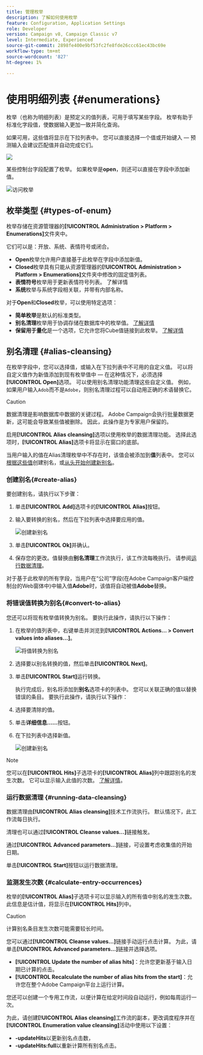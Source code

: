 ```yaml
---
title: 管理枚举
description: 了解如何使用枚举
feature: Configuration, Application Settings
role: Developer
version: Campaign v8, Campaign Classic v7
level: Intermediate, Experienced
source-git-commit: 2898fe400e9bf53fc2fe8fde26ccc61ec43bc69e
workflow-type: tm+mt
source-wordcount: '827'
ht-degree: 1%

---
```


# 使用明细列表 {#enumerations}

枚举（也称为明细列表）是预定义的值列表，可用于填写某些字段。 枚举有助于标准化字段值，使数据输入更加一致并简化查询。

如果可用，这些值将显示在下拉列表中。 您可以直接选择一个值或开始键入 — 预测输入会建议匹配值并自动完成它们。

![](assets/enum_values.png)

某些控制台字段配置了枚举。 如果枚举是&#x200B;**open**，则还可以直接在字段中添加新值。

![访问枚举](../config/assets/enumerations-menu.png)

## 枚举类型 {#types-of-enum}

枚举存储在资源管理器的&#x200B;**[!UICONTROL Administration > Platform > Enumerations]**&#x200B;文件夹中。

它们可以是：开放、系统、表情符号或闭合。

* **Open**&#x200B;枚举允许用户直接基于此枚举在字段中添加新值。
* **Closed**&#x200B;枚举具有只能从资源管理器的&#x200B;**[!UICONTROL Administration > Platform > Enumerations]**&#x200B;文件夹中修改的固定值列表。
* **表情符号**&#x200B;枚举用于更新表情符号列表。 了解详情
* **系统**&#x200B;枚举与系统字段相关联，并带有内部名称。

对于&#x200B;**Open**&#x200B;和&#x200B;**Closed**&#x200B;枚举，可以使用特定选项：

* **简单枚举**&#x200B;是默认的标准类型。
* **别名清理**&#x200B;枚举用于协调存储在数据库中的枚举值。 [了解详情](#alias-cleansing)
* **保留用于量化**&#x200B;是一个选项，它允许您将Cube值链接到此枚举。 [了解详情](../reporting/gs-cubes.md)


## 别名清理 {#alias-cleansing}

在枚举字段中，您可以选择值，或输入在下拉列表中不可用的自定义值。 可以将自定义值作为新值添加到现有枚举值中 — 在这种情况下，必须选择&#x200B;**[!UICONTROL Open]**&#x200B;选项。 可以使用别名清理功能清理这些自定义值。 例如，如果用户输入`Adob`而不是`Adobe`，则别名清理过程可以自动用正确的术语替换它。

>[!CAUTION]
>
>数据清理是影响数据库中数据的关键过程。 Adobe Campaign会执行批量数据更新，这可能会导致某些值被删除。 因此，此操作是为专家用户保留的。

启用&#x200B;**[!UICONTROL Alias cleansing]**&#x200B;选项以使用枚举的数据清理功能。 选择此选项时，**[!UICONTROL Alias]**&#x200B;选项卡将显示在窗口的底部。

当用户输入的值在Alias清理枚举中不存在时，该值会被添加到&#x200B;**值**&#x200B;列表中。 您可以[根据这些值](#convert-to-alias)创建别名，或[从头开始创建新别名](#create-alias)。

### 创建别名{#create-alias}

要创建别名，请执行以下步骤：

1. 单击&#x200B;**[!UICONTROL Add]**&#x200B;选项卡的&#x200B;**[!UICONTROL Alias]**&#x200B;按钮。
1. 输入要转换的别名，然后在下拉列表中选择要应用的值。

   ![创建新别名](assets/new-alias.png)

1. 单击&#x200B;**[!UICONTROL Ok]**&#x200B;并确认。

1. 保存您的更改。值替换由&#x200B;**别名清理**&#x200B;工作流执行，该工作流每晚执行。 请参阅[运行数据清理](#running-data-cleansing)。

对于基于此枚举的所有字段，当用户在“公司”字段(在Adobe Campaign客户端控制台的Web窗体中)中输入值&#x200B;**Adobe**&#x200B;时，该值将自动被值&#x200B;**Adobe**&#x200B;替换。

### 将错误值转换为别名{#convert-to-alias}

您还可以将现有枚举值转换为别名。 要执行此操作，请执行以下操作：

1. 在枚举的值列表中，右键单击并浏览到&#x200B;**[!UICONTROL Actions... > Convert values into aliases...]**。

   ![将值转换为别名](assets/convert-into-aliases.png)

1. 选择要以别名转换的值，然后单击&#x200B;**[!UICONTROL Next]**。
1. 单击&#x200B;**[!UICONTROL Start]**&#x200B;运行转换。

   执行完成后，别名将添加到&#x200B;**别名**&#x200B;选项卡的列表中。 您可以关联正确的值以替换错误的条目。 要执行此操作，请执行以下操作：

1. 选择要清除的值。
1. 单击&#x200B;**详细信息……**&#x200B;按钮。
1. 在下拉列表中选择新值。

   ![创建新别名](assets/define-new-alias.png)


>[!NOTE]
>
>您可以在&#x200B;**[!UICONTROL Hits]**&#x200B;子选项卡的&#x200B;**[!UICONTROL Alias]**&#x200B;列中跟踪别名的发生次数。 它可以显示输入此值的次数。  [了解详情](#calculate-entry-occurrences)。

### 运行数据清理 {#running-data-cleansing}

数据清理由&#x200B;**[!UICONTROL Alias cleansing]**&#x200B;技术工作流执行。 默认情况下，此工作流每日执行。

清理也可以通过&#x200B;**[!UICONTROL Cleanse values...]**&#x200B;链接触发。

通过&#x200B;**[!UICONTROL Advanced parameters...]**&#x200B;链接，可设置考虑收集值的开始日期。

单击&#x200B;**[!UICONTROL Start]**&#x200B;按钮以运行数据清理。

### 监测发生次数 {#calculate-entry-occurrences}

枚举的&#x200B;**[!UICONTROL Alias]**&#x200B;子选项卡可以显示输入的所有值中别名的发生次数。 此信息是估计值，将显示在&#x200B;**[!UICONTROL Hits]**&#x200B;列中。

>[!CAUTION]
>
>计算别名条目发生次数可能需要较长时间。
>

您可以通过&#x200B;**[!UICONTROL Cleanse values...]**&#x200B;链接手动运行点击计算。 为此，请单击&#x200B;**[!UICONTROL Advanced parameters...]**&#x200B;链接并选择选项。

* **[!UICONTROL Update the number of alias hits]**：允许您更新基于输入日期已计算的点击。
* **[!UICONTROL Recalculate the number of alias hits from the start]**：允许您在整个Adobe Campaign平台上运行计算。

您还可以创建一个专用工作流，以便计算在给定时间段自动运行，例如每周运行一次。

为此，请创建&#x200B;**[!UICONTROL Alias cleansing]**&#x200B;工作流的副本，更改调度程序并在&#x200B;**[!UICONTROL Enumeration value cleansing]**&#x200B;活动中使用以下设置：

* **-updateHits**&#x200B;以更新别名点击数，
* **-updateHits:full**&#x200B;以重新计算所有别名点击。
